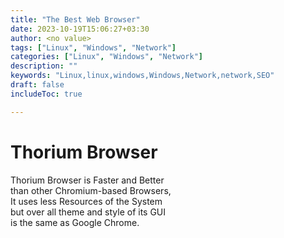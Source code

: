 ```yaml
---
title: "The Best Web Browser"
date: 2023-10-19T15:06:27+03:30
author: <no value>
tags: ["Linux", "Windows", "Network"]
categories: ["Linux", "Windows", "Network"]
description: ""
keywords: "Linux,linux,windows,Windows,Network,network,SEO"
draft: false
includeToc: true

---
```

# Thorium Browser
Thorium Browser is Faster and Better\
than other Chromium-based Browsers,\
It uses less Resources of the System\
but over all theme and style of its GUI\
is the same as Google Chrome.

